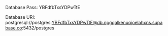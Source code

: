 Database Pass: YBFdfbTxsYDPwTtE

Database URI: postgresql://postgres:YBFdfbTxsYDPwTtE@db.npgqalkenuqjoelahxns.supabase.co:5432/postgres